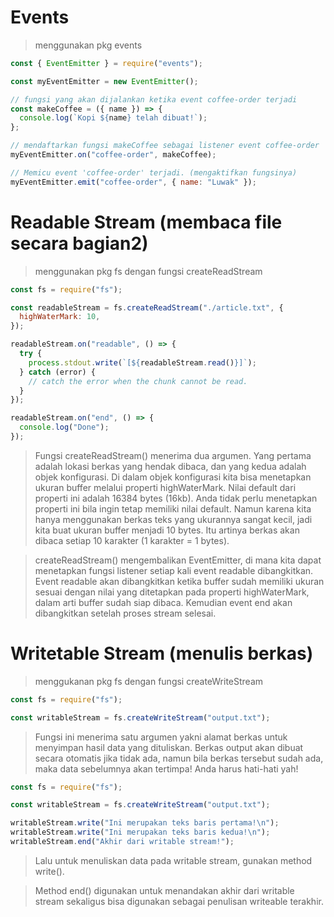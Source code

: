 # Events

> menggunakan pkg events

```javascript
const { EventEmitter } = require("events");

const myEventEmitter = new EventEmitter();

// fungsi yang akan dijalankan ketika event coffee-order terjadi
const makeCoffee = ({ name }) => {
  console.log(`Kopi ${name} telah dibuat!`);
};

// mendaftarkan fungsi makeCoffee sebagai listener event coffee-order
myEventEmitter.on("coffee-order", makeCoffee);

// Memicu event 'coffee-order' terjadi. (mengaktifkan fungsinya)
myEventEmitter.emit("coffee-order", { name: "Luwak" });
```

# Readable Stream (membaca file secara bagian2)

> menggunakan pkg fs dengan fungsi createReadStream

```javascript
const fs = require("fs");

const readableStream = fs.createReadStream("./article.txt", {
  highWaterMark: 10,
});

readableStream.on("readable", () => {
  try {
    process.stdout.write(`[${readableStream.read()}]`);
  } catch (error) {
    // catch the error when the chunk cannot be read.
  }
});

readableStream.on("end", () => {
  console.log("Done");
});
```

> Fungsi createReadStream() menerima dua argumen. Yang pertama adalah lokasi berkas yang hendak dibaca, dan yang kedua adalah objek konfigurasi. Di dalam objek konfigurasi kita bisa menetapkan ukuran buffer melalui properti highWaterMark. Nilai default dari properti ini adalah 16384 bytes (16kb). Anda tidak perlu menetapkan properti ini bila ingin tetap memiliki nilai default. Namun karena kita hanya menggunakan berkas teks yang ukurannya sangat kecil, jadi kita buat ukuran buffer menjadi 10 bytes. Itu artinya berkas akan dibaca setiap 10 karakter (1 karakter = 1 bytes).

> createReadStream() mengembalikan EventEmitter, di mana kita dapat menetapkan fungsi listener setiap kali event readable dibangkitkan. Event readable akan dibangkitkan ketika buffer sudah memiliki ukuran sesuai dengan nilai yang ditetapkan pada properti highWaterMark, dalam arti buffer sudah siap dibaca. Kemudian event end akan dibangkitkan setelah proses stream selesai.

# Writetable Stream (menulis berkas)

> menggukanan pkg fs dengan fungsi createWriteStream

```javascript
const fs = require("fs");

const writableStream = fs.createWriteStream("output.txt");
```

> Fungsi ini menerima satu argumen yakni alamat berkas untuk menyimpan hasil data yang dituliskan. Berkas output akan dibuat secara otomatis jika tidak ada, namun bila berkas tersebut sudah ada, maka data sebelumnya akan tertimpa! Anda harus hati-hati yah!

```javascript
const fs = require("fs");

const writableStream = fs.createWriteStream("output.txt");

writableStream.write("Ini merupakan teks baris pertama!\n");
writableStream.write("Ini merupakan teks baris kedua!\n");
writableStream.end("Akhir dari writable stream!");
```

> Lalu untuk menuliskan data pada writable stream, gunakan method write().

> Method end() digunakan untuk menandakan akhir dari writable stream sekaligus bisa digunakan sebagai penulisan writeable terakhir.
